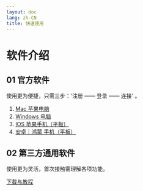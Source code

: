 ```yaml
---
layout: doc
lang: zh-CN
title: 快速使用
---
```


# 软件介绍

## 01 官方软件
使用更为便捷，只需三步：'注册 —— 登录 —— 连接' 。

1. [Mac 苹果电脑](/mac)
2. [Windows 电脑](https://assets.tyro.wiki/c/tyro.exe)
3. [IOS 苹果手机（平板）](/ios)
4. [安卓｜鸿蒙 手机（平板）](https://assets.tyro.wiki/c/tyro.apk)

## 02 第三方通用软件
使用更为灵活，首次接触需理解各项功能。

[下载与教程](https://wiki.tyro.wiki)